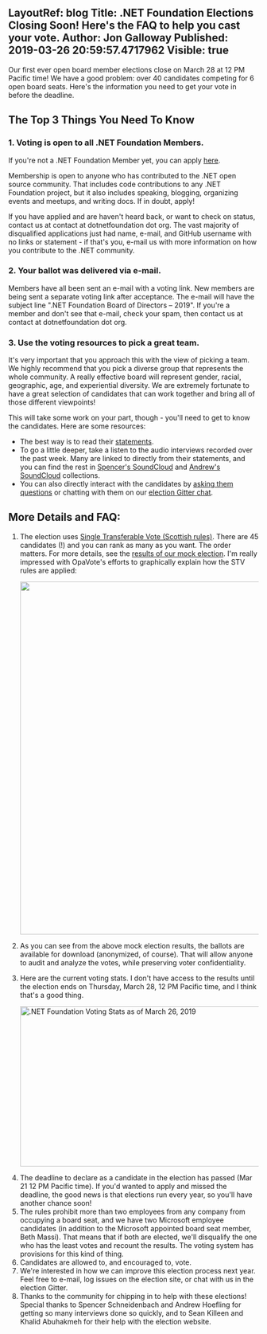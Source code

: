 LayoutRef: blog
Title: .NET Foundation Elections Closing Soon! Here's the FAQ to help you cast your vote.
Author: Jon Galloway
Published: 2019-03-26 20:59:57.4717962
Visible: true
---
<p>Our first ever open board member elections close on March 28 at 12 PM Pacific time! We have a good problem: over 40 candidates competing for 6 open board seats. Here's the information you need to get your&nbsp;vote in before the deadline.</p>

<h2>The Top 3 Things You Need To Know</h2>

<h3>1. Voting is open to all .NET Foundation Members.</h3>

<p>If you're not a .NET Foundation Member yet, you can apply <a href="/member/become-a-member">here</a>.</p>

<p>Membership is open to anyone who has contributed to the .NET open source community. That includes code contributions to any .NET Foundation project, but it also includes speaking, blogging, organizing events and meetups, and writing docs. If in doubt, apply!</p>

<p>If you have applied and are haven't heard back, or want to check on status, contact us at contact at dotnetfoundation dot org. The vast majority of disqualified applications just had name, e-mail, and GitHub username with no links or statement - if that's you, e-mail us with more information on how you contribute to the .NET community.</p>

<h3>2. Your ballot was delivered via e-mail.</h3>

<p>Members have all been sent an e-mail with a voting link. New members are being sent a separate voting link after acceptance. The e-mail will have the subject line ".NET Foundation Board of Directors – 2019". If you're a member and don't see that e-mail, check your spam, then contact us at contact at dotnetfoundation dot org.</p>

<h3>3. Use the voting resources to pick a great team.</h3>

<p>It's very important that you approach this with the view of picking a team. We highly recommend that you pick a diverse group that represents the whole community. A really effective board will represent gender, racial, geographic, age, and experiential diversity. We are extremely fortunate to have a great selection of candidates that can work together and bring all of those different viewpoints!</p>

<p>This will take some work on your part, though - you'll need to get to know the candidates. Here are some resources:</p>

<ul>
<li>The best way&nbsp;is to read their <a href="/about/election/candidates">statements</a>.</li>
<li>To go a little deeper, take a listen to the audio interviews recorded over the past week. Many are linked to directly from their statements, and you can find the rest in <a href="https://soundcloud.com/schneidenbach">Spencer's SoundCloud</a> and <a href="https://soundcloud.com/andrewhoefling">Andrew's SoundCloud</a> collections.</li>
<li>You can also directly interact with the candidates by <a href="/about/election/questions">asking them questions</a> or chatting with them on our <a href="https://gitter.im/dotnet-foundation/election">election Gitter chat</a>.</li>
</ul>

<h2>More Details and FAQ:</h2>

<ol>
<li>
<p>The election uses <a href="https://www.opavote.com/methods/single-transferable-vote">Single Transferable Vote (Scottish rules)</a>. There are 45 candidates (!) and you can rank as many as you want. The order matters. For more details, see the <a href="https://www.opavote.com/results/5875073812529152">results of our mock election</a>. I'm really impressed with OpaVote's efforts to graphically explain how the STV rules are applied:</p>

<p><a href="https://www.opavote.com/results/5875073812529152"><img alt="" src="assets/posts/bb977c44-1c97-4a5e-b325-8410ca30ff14.png" style="width: 800px; height: 709px;" /></a></p>
</li>
<li>As you can see from the above mock election results, the ballots are available for download (anonymized, of course). That will allow anyone to audit and analyze the votes, while preserving voter confidentiality.</li>
<li>
<p>Here are the current voting stats. I don't have access to the results until the election ends on Thursday, March 28, 12 PM Pacific time, and I think that's a good thing.</p>

<p><img alt=".NET Foundation Voting Stats as of March 26, 2019" src="assets/posts/dnf-voting-stats-mar-26.png" style="width: 800px; height: 322px;" /></p>
</li>
<li>The deadline to declare as a candidate in the election has passed (Mar 21 12 PM Pacific time). If you'd wanted to apply and missed the deadline, the good news is that elections run every year, so you'll have another chance soon!</li>
<li>The rules prohibit more than two employees from any company from occupying a board seat, and we have two Microsoft employee candidates (in addition to the Microsoft appointed board seat member, Beth Massi). That means that if both are elected, we'll disqualify the one who has the least votes and recount the results. The voting system has provisions for this kind of thing.</li>
<li>Candidates are allowed to, and encouraged to, vote.</li>
<li>We're interested in how we can improve this election process next year. Feel free to e-mail, log issues on the election site, or chat with us in the election Gitter.</li>
<li>Thanks to the community for chipping in to help with&nbsp;these elections! Special thanks to&nbsp;Spencer Schneidenbach&nbsp;and Andrew Hoefling for getting so many interviews done so quickly, and to Sean Killeen and Khalid Abuhakmeh&nbsp;for their&nbsp;help with the election website.</li>
</ol>

